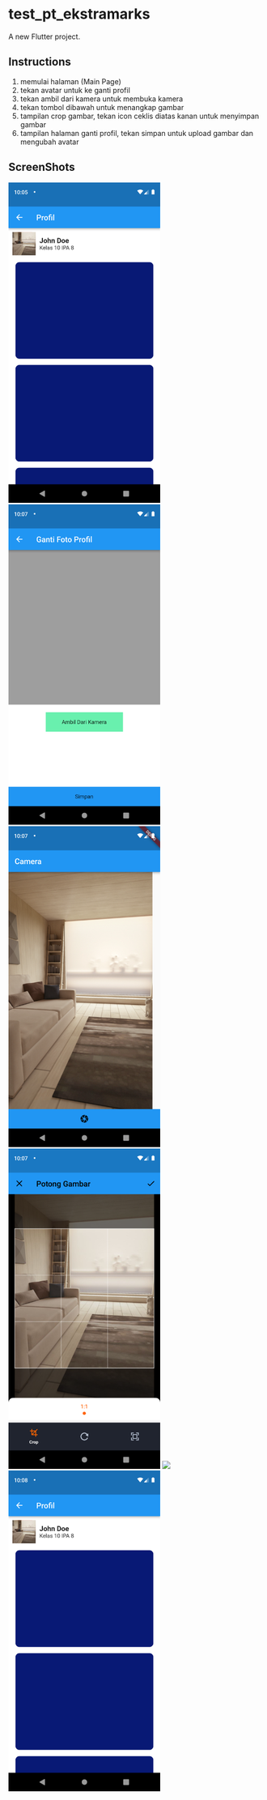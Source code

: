 # test_pt_ekstramarks

A new Flutter project.

## Instructions
1. memulai halaman (Main Page)
2. tekan avatar untuk ke ganti profil
3. tekan ambil dari kamera untuk membuka kamera
4. tekan tombol dibawah untuk menangkap gambar
5. tampilan crop gambar, tekan icon ceklis diatas kanan untuk menyimpan gambar
6. tampilan halaman ganti profil, tekan simpan untuk upload gambar dan mengubah avatar

## ScreenShots

<img width='300' src="https://github.com/ZulfikarKN/profil_picker/blob/main/Screenshots/Screenshot_1644764761.png">


<img width='300' src="https://github.com/ZulfikarKN/profil_picker/blob/main/Screenshots/Screenshot_1644764840.png">


<img width='300' src="https://github.com/ZulfikarKN/profil_picker/blob/main/Screenshots/Screenshot_1644764850.png">


<img width='300' src="https://github.com/ZulfikarKN/profil_picker/blob/main/Screenshots/Screenshot_1644764873.png">


<img width='300' src="https://github.com/ZulfikarKN/profil_picker/blob/main/Screenshots/Screenshot_1644764855.png">


<img width='300' src="https://github.com/ZulfikarKN/profil_picker/blob/main/Screenshots/Screenshot_1644764893.png">
